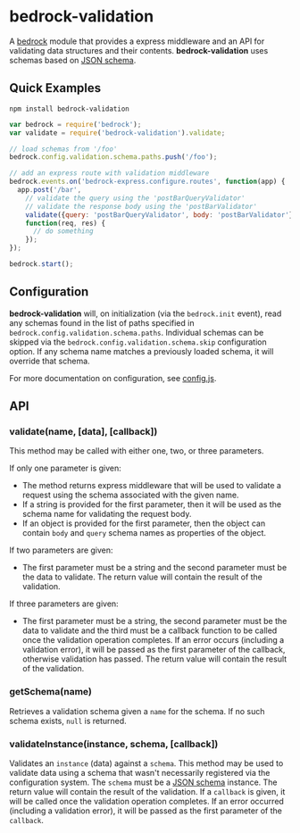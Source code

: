 # bedrock-validation

A [bedrock][] module that provides a express middleware and an API for
validating data structures and their contents. **bedrock-validation** uses
schemas based on [JSON schema][].

## Quick Examples

```
npm install bedrock-validation
```

```js
var bedrock = require('bedrock');
var validate = require('bedrock-validation').validate;

// load schemas from '/foo'
bedrock.config.validation.schema.paths.push('/foo');

// add an express route with validation middleware
bedrock.events.on('bedrock-express.configure.routes', function(app) {
  app.post('/bar',
    // validate the query using the 'postBarQueryValidator'
    // validate the response body using the 'postBarValidator'
    validate({query: 'postBarQueryValidator', body: 'postBarValidator'}),
    function(req, res) {
      // do something
    });
});

bedrock.start();
```

## Configuration

**bedrock-validation** will, on initialization (via the `bedrock.init` event),
read any schemas found in the list of paths specified in
`bedrock.config.validation.schema.paths`. Individual schemas can be skipped
via the `bedrock.config.validation.schema.skip` configuration option. If any
schema name matches a previously loaded schema, it will override that
schema.

For more documentation on configuration, see [config.js](https://github.com/digitalbazaar/bedrock-validation/blob/master/lib/config.js).

## API

### validate(name, [data], [callback])

This method may be called with either one, two, or three parameters.

If only one parameter is given:

* The method returns express middleware that will be used to validate a request
  using the schema associated with the given name.
* If a string is provided for the first parameter, then it will be used as the
  schema name for validating the request body.
* If an object is provided for the first parameter, then the object can contain
  `body` and `query` schema names as properties of the object.

If two parameters are given:

* The first parameter must be a string and the second parameter must be the
  data to validate. The return value will contain the result of the validation.

If three parameters are given:

* The first parameter must be a string, the second parameter must be the data
  to validate and the third must be a callback function to be called once the
  validation operation completes. If an error occurs (including a validation
  error), it will be passed as the first parameter of the callback, otherwise
  validation has passed. The return value will contain the result of the
  validation.

### getSchema(name)

Retrieves a validation schema given a `name` for the schema. If no such
schema exists, `null` is returned.

### validateInstance(instance, schema, [callback])

Validates an `instance` (data) against a `schema`. This method may be used
to validate data using a schema that wasn't necessarily registered via
the configuration system. The `schema` must be a [JSON schema][] instance. The
return value will contain the result of the validation. If a `callback` is
given, it will be called once the validation operation completes. If an
error occurred (including a validation error), it will be passed as the
first parameter of the `callback`.


[bedrock]: https://github.com/digitalbazaar/bedrock
[JSON schema]: http://json-schema.org/